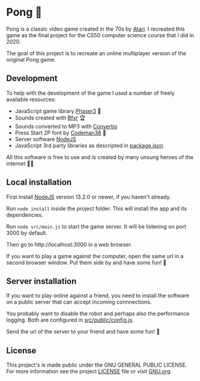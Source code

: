 Pong 🏓
===

Pong is a classic video game created in the 70s by [Atari](https://en.wikipedia.org/wiki/Pong). I recreated this game as the final project for the CS50 computer science course that I did in 2020.

The goal of this project is to recreate an online multiplayer version of the original Pong game.

Development
---
To help with the development of the game I used a number of freely available resources:
- JavaScript game library [Phaser3](https://phaser.io/) 🦄
- Sounds created with [Bfxr](https://www.bfxr.net/) 🏆
- Sounds converted to MP3 with [Convertio](https://convertio.co/)
- Press Start 2P font by [Codeman38](https://www.fontspace.com/codeman38) 🤩
- Server software [NodeJS](https://nodejs.org/)
- JavaScript 3rd party libraries as descripted in [package.json](package.json).

All this software is free to use and is created by many unsung heroes of the internet 🦸‍♀️ 


Local installation
---
First install [NodeJS](https://nodejs.org/) version 13.2.0 or newer, if you haven't already.

Run `node install` inside the project folder. This will install the app and its dependencies.

Run `node src/main.js` to start the game server. It will be listening on port 3000 by default.

Then go to http://localhost:3000 in a web browser.

If you want to play a game against the computer, open the same url in a second browser window. Put them side by and have some fun! 🤖


Server installation
---
If you want to play online against a friend, you need to install the software on a public server that can accept incoming connnections.

You probably want to disable the robot and perhaps also the performance logging. Both are configured in [src/public/config.js](src/public/config.js).

Send the url of the server to your friend and have some fun! 🏓


License
---
This project's is made public under the GNU GENERAL PUBLIC LICENSE. For more information see the project [LICENSE](LICENSE) file or visit [GNU.org](https://www.gnu.org/licenses/quick-guide-gplv3).


